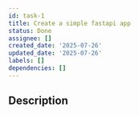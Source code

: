 ```yaml
---
id: task-1
title: Create a simple fastapi app
status: Done
assignee: []
created_date: '2025-07-26'
updated_date: '2025-07-26'
labels: []
dependencies: []
---
```


## Description
